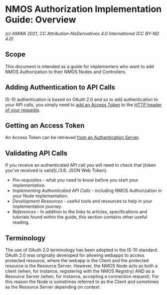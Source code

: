# NMOS Authorization Implementation Guide: Overview
_(c) AMWA 2021, CC Attribution-NoDerivatives 4.0 International (CC BY-ND 4.0)_

## Scope
This document is intended as a guide for implementers who want to add NMOS Authorization to their NMOS Nodes and Controllers.

## Adding Authentication to API Calls
IS-10 authentication is based on OAuth 2.0 and so to add authentication to your API calls, you simply need to [add an Access Token](./3.2.%20Node%20to%20Registry%20Interactions%20(IS-04).md) to the [HTTP header of your requests](./3.5.%20Event%20and%20Tally%20Interactions%20(IS-07).md).

## Getting an Access Token
An Access Token can be retrieved [from an Authentication Server](./3.1.%20Node%20to%20Authorization%20Server%20Interactions.md).  

## Validating API Calls
If you receive an authenticated API call you will need to check that  [token you've received is valid](./3.6. JSON Web Token).

 - _Pre-requisites_ - what you need to know before you start your implementation.
 - _Implementing Authenticated API Calls_ - including NMOS Authorization in your Node implementation.
 - _Development Resources_ - useful tools and resources to help in your implementation journey. 
- _References_ - In addition to the links to articles, specifications and tutorials found within the guide, this section contains other useful reading.
 
## Terminology
 The use of OAuth 2.0 terminology has been adopted in the IS-10 standard. OAuth 2.0 was originally developed for allowing webapps to access protected resource, where the webapp is the Client and the protected resource is the Resource Server.  However, the NMOS Node acts as both a client (when, for instance, registering with the NMOS Registry) AND as a Resource Server (when, for instance, accepting a connection request).  For this reason the Node is sometimes referred to as the Client and sometimes as the Resource Server depending on context.
<!--stackedit_data:
eyJkaXNjdXNzaW9ucyI6eyJiQ3h3UHdEYTV1SDJmaXRDIjp7In
N0YXJ0IjoxMzU3LCJlbmQiOjE5MDMsInRleHQiOiJUaGUgdXNl
IG9mIE9BdXRoIDIuMCB0ZXJtaW5vbG9neSBoYXMgYmVlbiBhZG
9wdGVkIGluIHRoZSBJUy0xMCBzdGFuZGFyZC4gT0F1dGjigKYi
fX0sImNvbW1lbnRzIjp7InlVUFVWN0FVSlJ6MzVLaFEiOnsiZG
lzY3Vzc2lvbklkIjoiYkN4d1B3RGE1dUgyZml0QyIsInN1YiI6
ImdoOjY0NDEwMTE5IiwidGV4dCI6IklzIHRoaXMgYWNjdXJhdG
U/IEFuZCByZWFzb25hYmxlPyIsImNyZWF0ZWQiOjE2MTI4Njg0
NTQ5NTF9fSwiaGlzdG9yeSI6Wy0xMDY4MTAxNjk2XX0=
-->